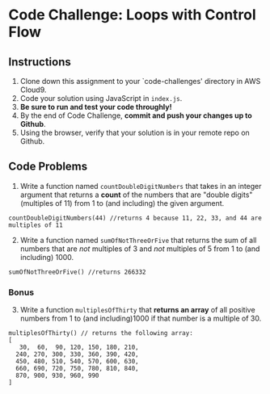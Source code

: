 # Code Challenge: Loops with Control Flow

## Instructions

1. Clone down this assignment to your `code-challenges' directory in AWS Cloud9.  
2. Code your solution using JavaScript in `index.js`. 
3. **Be sure to run and test your code throughly!**
4. By the end of Code Challenge, **commit and push your changes up to Github**.
5. Using the browser, verify that your solution is in your remote repo on Github.

## Code Problems

1. Write a function named `countDoubleDigitNumbers` that takes in an integer argument that returns a **count** of the numbers that are "double digits"(multiples of 11) from  1 to (and including) the given argument. 
```
countDoubleDigitNumbers(44) //returns 4 because 11, 22, 33, and 44 are multiples of 11 
```

2. Write a function named `sumOfNotThreeOrFive` that returns the sum of all numbers that are *not* multiples of 3 and  *not* multiples of 5 from 1 to (and including) 1000.
```
sumOfNotThreeOrFive() //returns 266332 
```


### Bonus 
3. Write a function `multiplesOfThirty` that **returns an array** of all positive numbers from 1 to (and including)1000 if that number is a multiple of 30. 
```
multiplesOfThirty() // returns the following array:
[
   30,  60,  90, 120, 150, 180, 210,
  240, 270, 300, 330, 360, 390, 420,
  450, 480, 510, 540, 570, 600, 630,
  660, 690, 720, 750, 780, 810, 840,
  870, 900, 930, 960, 990
]
```
